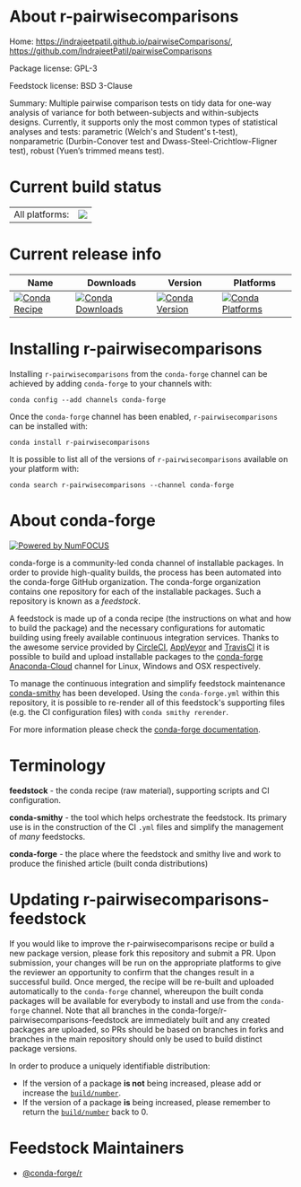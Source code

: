 About r-pairwisecomparisons
===========================

Home: https://indrajeetpatil.github.io/pairwiseComparisons/, https://github.com/IndrajeetPatil/pairwiseComparisons

Package license: GPL-3

Feedstock license: BSD 3-Clause

Summary: Multiple pairwise comparison tests on tidy data for one-way analysis of variance for both between-subjects and within-subjects designs. Currently, it supports only the most common types of statistical analyses and tests: parametric (Welch's and Student's t-test), nonparametric (Durbin-Conover test and Dwass-Steel-Crichtlow-Fligner test), robust (Yuen’s trimmed means test).



Current build status
====================


<table><tr><td>All platforms:</td>
    <td>
      <a href="https://dev.azure.com/conda-forge/feedstock-builds/_build/latest?definitionId=7810&branchName=master">
        <img src="https://dev.azure.com/conda-forge/feedstock-builds/_apis/build/status/r-pairwisecomparisons-feedstock?branchName=master">
      </a>
    </td>
  </tr>
</table>

Current release info
====================

| Name | Downloads | Version | Platforms |
| --- | --- | --- | --- |
| [![Conda Recipe](https://img.shields.io/badge/recipe-r--pairwisecomparisons-green.svg)](https://anaconda.org/conda-forge/r-pairwisecomparisons) | [![Conda Downloads](https://img.shields.io/conda/dn/conda-forge/r-pairwisecomparisons.svg)](https://anaconda.org/conda-forge/r-pairwisecomparisons) | [![Conda Version](https://img.shields.io/conda/vn/conda-forge/r-pairwisecomparisons.svg)](https://anaconda.org/conda-forge/r-pairwisecomparisons) | [![Conda Platforms](https://img.shields.io/conda/pn/conda-forge/r-pairwisecomparisons.svg)](https://anaconda.org/conda-forge/r-pairwisecomparisons) |

Installing r-pairwisecomparisons
================================

Installing `r-pairwisecomparisons` from the `conda-forge` channel can be achieved by adding `conda-forge` to your channels with:

```
conda config --add channels conda-forge
```

Once the `conda-forge` channel has been enabled, `r-pairwisecomparisons` can be installed with:

```
conda install r-pairwisecomparisons
```

It is possible to list all of the versions of `r-pairwisecomparisons` available on your platform with:

```
conda search r-pairwisecomparisons --channel conda-forge
```


About conda-forge
=================

[![Powered by NumFOCUS](https://img.shields.io/badge/powered%20by-NumFOCUS-orange.svg?style=flat&colorA=E1523D&colorB=007D8A)](http://numfocus.org)

conda-forge is a community-led conda channel of installable packages.
In order to provide high-quality builds, the process has been automated into the
conda-forge GitHub organization. The conda-forge organization contains one repository
for each of the installable packages. Such a repository is known as a *feedstock*.

A feedstock is made up of a conda recipe (the instructions on what and how to build
the package) and the necessary configurations for automatic building using freely
available continuous integration services. Thanks to the awesome service provided by
[CircleCI](https://circleci.com/), [AppVeyor](https://www.appveyor.com/)
and [TravisCI](https://travis-ci.com/) it is possible to build and upload installable
packages to the [conda-forge](https://anaconda.org/conda-forge)
[Anaconda-Cloud](https://anaconda.org/) channel for Linux, Windows and OSX respectively.

To manage the continuous integration and simplify feedstock maintenance
[conda-smithy](https://github.com/conda-forge/conda-smithy) has been developed.
Using the ``conda-forge.yml`` within this repository, it is possible to re-render all of
this feedstock's supporting files (e.g. the CI configuration files) with ``conda smithy rerender``.

For more information please check the [conda-forge documentation](https://conda-forge.org/docs/).

Terminology
===========

**feedstock** - the conda recipe (raw material), supporting scripts and CI configuration.

**conda-smithy** - the tool which helps orchestrate the feedstock.
                   Its primary use is in the construction of the CI ``.yml`` files
                   and simplify the management of *many* feedstocks.

**conda-forge** - the place where the feedstock and smithy live and work to
                  produce the finished article (built conda distributions)


Updating r-pairwisecomparisons-feedstock
========================================

If you would like to improve the r-pairwisecomparisons recipe or build a new
package version, please fork this repository and submit a PR. Upon submission,
your changes will be run on the appropriate platforms to give the reviewer an
opportunity to confirm that the changes result in a successful build. Once
merged, the recipe will be re-built and uploaded automatically to the
`conda-forge` channel, whereupon the built conda packages will be available for
everybody to install and use from the `conda-forge` channel.
Note that all branches in the conda-forge/r-pairwisecomparisons-feedstock are
immediately built and any created packages are uploaded, so PRs should be based
on branches in forks and branches in the main repository should only be used to
build distinct package versions.

In order to produce a uniquely identifiable distribution:
 * If the version of a package **is not** being increased, please add or increase
   the [``build/number``](https://conda.io/docs/user-guide/tasks/build-packages/define-metadata.html#build-number-and-string).
 * If the version of a package **is** being increased, please remember to return
   the [``build/number``](https://conda.io/docs/user-guide/tasks/build-packages/define-metadata.html#build-number-and-string)
   back to 0.

Feedstock Maintainers
=====================

* [@conda-forge/r](https://github.com/conda-forge/r/)

